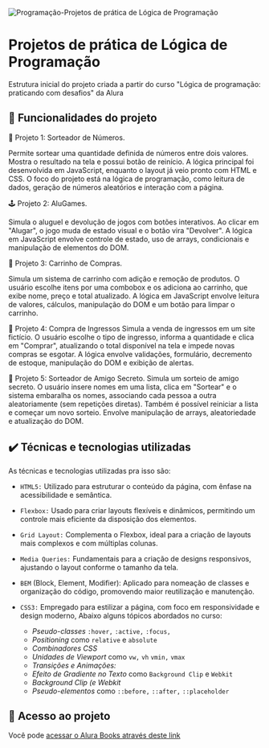 ![Programação-Projetos de prática de Lógica de Programação](https://github.com/user-attachments/assets/afeafffd-426f-41aa-a71b-f1e8027bf7e5)

# Projetos de prática de Lógica de Programação

Estrutura inicial do projeto criada a partir do curso "Lógica de programação: praticando com desafios" da Alura

## 🔨 Funcionalidades do projeto

🎲 Projeto 1: Sorteador de Números.

Permite sortear uma quantidade definida de números entre dois valores.
Mostra o resultado na tela e possui botão de reinício.
A lógica principal foi desenvolvida em JavaScript, enquanto o layout já veio pronto com HTML e CSS. O foco do projeto está na lógica de programação, como leitura de dados, geração de números aleatórios e interação com a página.

🕹 Projeto 2: AluGames.

Simula o aluguel e devolução de jogos com botões interativos.
Ao clicar em "Alugar", o jogo muda de estado visual e o botão vira "Devolver".
A lógica em JavaScript envolve controle de estado, uso de arrays, condicionais e manipulação de elementos do DOM.

🛒 Projeto 3: Carrinho de Compras.

Simula um sistema de carrinho com adição e remoção de produtos.
O usuário escolhe itens por uma combobox e os adiciona ao carrinho, que exibe nome, preço e total atualizado.
A lógica em JavaScript envolve leitura de valores, cálculos, manipulação do DOM e um botão para limpar o carrinho.

🎫 Projeto 4: Compra de Ingressos
Simula a venda de ingressos em um site fictício.
O usuário escolhe o tipo de ingresso, informa a quantidade e clica em "Comprar", atualizando o total disponível na tela  e impede novas compras se esgotar.
A lógica envolve validações, formulário, decremento de estoque, manipulação do DOM e exibição de alertas.

🎁 Projeto 5: Sorteador de Amigo Secreto.
Simula um sorteio de amigo secreto.
O usuário insere nomes em uma lista, clica em "Sortear" e o sistema embaralha os nomes, associando cada pessoa a outra aleatoriamente (sem repetições diretas).
Também é possível reiniciar a lista e começar um novo sorteio. Envolve manipulação de arrays, aleatoriedade e atualização do DOM.

## ✔️ Técnicas e tecnologias utilizadas

As técnicas e tecnologias utilizadas pra isso são:

- `HTML5:` Utilizado para estruturar o conteúdo da página, com ênfase na acessibilidade e semântica.

- `Flexbox:` Usado para criar layouts flexíveis e dinâmicos, permitindo um controle mais eficiente da disposição dos elementos.
- `Grid Layout:` Complementa o Flexbox, ideal para a criação de layouts mais complexos e com múltiplas colunas.
- `Media Queries:` Fundamentais para a criação de designs responsivos, ajustando o layout conforme o tamanho da tela.
- `BEM` (Block, Element, Modifier): Aplicado para nomeação de classes e organização do código, promovendo maior reutilização e manutenção.
- `CSS3:` Empregado para estilizar a página, com foco em responsividade e design moderno, Abaixo alguns tópicos abordados no curso:
  - _Pseudo-classes_ `:hover,` `:active,` `:focus,` 
  - _Positioning_ como `relative` e `absolute`
  - _Combinadores CSS_ 
  - _Unidades de Viewport_  como `vw,` `vh` `vmin,` `vmax`
  - _Transições e Animações:_ 
  - _Efeito de Gradiente no Texto_ como `Background Clip` e `Webkit`
  - _Background Clip (e Webkit_
  - _Pseudo-elementos_ como `::before,` `::after,` `::placeholder`

## 📁 Acesso ao projeto

Você pode [ acessar o Alura Books através deste link](https://alura-plus-flame-theta-93.vercel.app/) 
